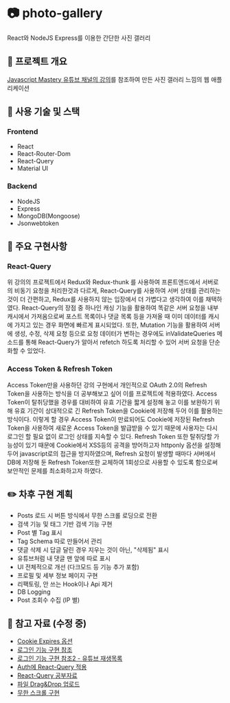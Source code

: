 # :camera: photo-gallery
React와 NodeJS Express를 이용한 간단한 사진 갤러리

## :newspaper: 프로젝트 개요
[Javascript Mastery 유튜브 채널의 강의](https://www.youtube.com/watch?v=VsUzmlZfYNg)를 참조하여 만든 사진 갤러리 느낌의 웹 애플리케이션

## :wrench: 사용 기술 및 스택
### Frontend

- React
- React-Router-Dom
- React-Query
- Material UI

### Backend

- NodeJS
- Express
- MongoDB(Mongoose)
- Jsonwebtoken

## :gift: 주요 구현사항
### React-Query
위 강의의 프로젝트에서 Redux와 Redux-thunk 를 사용하여 프론트엔드에서 서버로의 비동기 요청을 처리한것과 다르게, React-Query를 사용하여 서버 상태를 관리하는 것이 더 간편하고, 
Redux를 사용하지 않는 입장에서 더 가볍다고 생각하여 이를 채택하였다. React-Query의 장점 중 하나인 캐싱 기능을 활용하여 똑같은 서버 요청을 내부 캐시에서 가져옴으로써 포스트 
목록이나 댓글 목록 등을 가져올 때 이미 데이터를 캐시에 가지고 있는 경우 화면에 빠르게 표시되었다. 또한, Mutation 기능을 활용하여 서버에 생성, 수정, 삭제 요청 등으로 요청 
데이터가 변하는 경우에도 inValidateQueries 메소드를 통해 React-Query가 알아서 refetch 하도록 처리할 수 있어 서버 요청을 단순화할 수 있었다.

### Access Token & Refresh Token
Access Token만을 사용하던 강의 구현에서 개인적으로 OAuth 2.0의 Refresh Token을 사용하는 방식을 더 공부해보고 싶어 이를 프로젝트에 적용하였다. Access Token이 탈취당했을 경우를
대비하여 유효 기간을 짧게 설정해 놓고 이를 보완하기 위해 유효 기간이 상대적으로 긴 Refresh Token을 Cookie에 저장해 두어 이를 활용하는 방식이다. 이렇게 할 경우 Access Token이
만료되어도 Cookie에 저장된 Refresh Token을 사용하여 새로운 Access Token을 발급받을 수 있기 때문에 사용자는 다시 로그인 할 필요 없이 로그인 상태를 지속할 수 있다. Refresh Token
또한 탈취당할 가능성이 있기 때문에 Cookie에서 XSS등의 공격을 방어하고자 httponly 옵션을 설정해두어 javascript로의 접근을 방지하였으며, Refresh 요청이 발생할 때마다 서버에서
DB에 저장해 둔 Refresh Token또한 교체하여 1회성으로 사용할 수 있도록 함으로써 보안적인 문제를 최소화하고자 하였다.

## :pencil2: 차후 구현 계획
- Posts 로드 시 버튼 방식에서 무한 스크롤 로딩으로 전환
- 검색 기능 및 태그 기반 검색 기능 구현
- Post 별 Tag 표시
- Tag Schema 따로 만들어서 관리
- 댓글 삭제 시 답글 달린 경우 지우는 것이 아닌, "삭제됨" 표시
- 유튜브처럼 내 댓글 맨 앞에 따로 표시
- UI 전체적으로 개선 (다크모드 등 기능 추가 포함)
- 프로필 및 세부 정보 페이지 구현
- 리팩토링, 안 쓰는 Hook이나 Api 제거
- DB Logging
- Post 조회수 수집 (IP 별)

## :blue_book: 참고 자료 (수정 중)
- [Cookie Expires 옵션](https://www.zerocho.com/category/HTTP/post/5b594dd3c06fa2001b89feb9)
- [로그인 기능 구현 참조](https://velog.io/@yaytomato/%ED%94%84%EB%A1%A0%ED%8A%B8%EC%97%90%EC%84%9C-%EC%95%88%EC%A0%84%ED%95%98%EA%B2%8C-%EB%A1%9C%EA%B7%B8%EC%9D%B8-%EC%B2%98%EB%A6%AC%ED%95%98%EA%B8%B0#-%EB%B8%8C%EB%9D%BC%EC%9A%B0%EC%A0%80-%EC%A0%80%EC%9E%A5%EC%86%8C-%EC%A2%85%EB%A5%98%EC%99%80-%EB%B3%B4%EC%95%88-%EC%9D%B4%EC%8A%88)
- [로그인 기능 구현 참조2 - 유튜브 재생목록](https://www.youtube.com/watch?v=brcHK3P6ChQ&list=PL0Zuz27SZ-6PRCpm9clX0WiBEMB70FWwd)
- [Auth에 React-Query 적용](https://velog.io/@sorin44/React-Query-Section7-React-Query-and-Authentication)
- [React-Query 공부자료](https://tkdodo.eu/blog/practical-react-query)
- [파일 Drag&Drop 업로드](https://velog.io/@yiyb0603/React%EC%97%90%EC%84%9C-%EB%93%9C%EB%9E%98%EA%B7%B8-%EC%95%A4-%EB%93%9C%EB%A1%AD%EC%9D%84-%EC%9D%B4%EC%9A%A9%ED%95%9C-%ED%8C%8C%EC%9D%BC-%EC%97%85%EB%A1%9C%EB%93%9C-%ED%95%98%EA%B8%B0)
- [무한 스크롤 구현](https://velog.io/@handwoong/React-Query%EB%A1%9C-%EB%AC%B4%ED%95%9C%EC%8A%A4%ED%81%AC%EB%A1%A4-%EA%B5%AC%ED%98%84%ED%95%98%EA%B8%B0)
